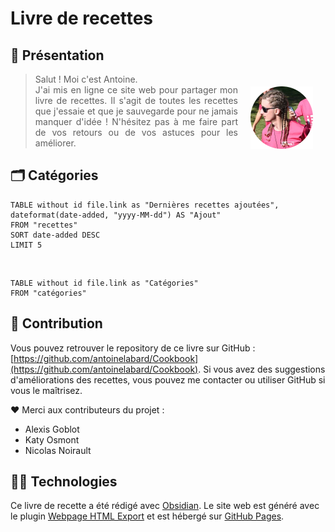 # Livre de recettes

## 👋 Présentation

> <div><img src="photo.webp" alt="profile picture" width="100" height="100" style="margin: 20px; float: right; shape: circle();"><p style="text-align:justify;">Salut ! Moi c'est Antoine.<br>J'ai mis en ligne ce site web pour partager mon livre de recettes. Il s'agit de toutes les recettes que j'essaie et que je sauvegarde pour ne jamais manquer d'idée ! N'hésitez pas à me faire part de vos retours ou de vos astuces pour les améliorer.</p></div>

## 🗂️ Catégories

```dataview
TABLE without id file.link as "Dernières recettes ajoutées", dateformat(date-added, "yyyy-MM-dd") AS "Ajout"
FROM "recettes" 
SORT date-added DESC
LIMIT 5
```

<br>

```dataview
TABLE without id file.link as "Catégories"
FROM "catégories"
```

##  🤝 Contribution

Vous pouvez retrouver le repository de ce livre sur GitHub : [https://github.com/antoinelabard/Cookbook](https://github.com/antoinelabard/Cookbook). Si vous avez des suggestions d'améliorations des recettes, vous pouvez me contacter ou utiliser GitHub si vous le maîtrisez.

❤️ Merci aux contributeurs du projet :
- Alexis Goblot
- Katy Osmont
- Nicolas Noirault

## 🧑‍💻 Technologies

Ce livre de recette a été rédigé avec [Obsidian](http://obsidian.md). Le site web est généré avec le plugin [Webpage HTML Export](https://github.com/KosmosisDire/obsidian-webpage-export) et est hébergé sur [GitHub Pages](https://pages.github.com/).
